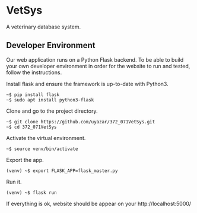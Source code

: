 # VetSys
A veterinary database system.

## Developer Environment

Our web application runs on a Python Flask backend. To be able to build your own developer environment in order for the website to run and tested, follow the instructions.

Install flask and ensure the framework is up-to-date with Python3.

```
~$ pip install flask
~$ sudo apt install python3-flask
```

Clone and go to the project directory.

```
~$ git clone https://github.com/uyazar/372_071VetSys.git
~$ cd 372_071VetSys
```

Activate the virtual environment.

```
~$ source venv/bin/activate
```

Export the app.

```
(venv) ~$ export FLASK_APP=flask_master.py
```

Run it.

```
(venv) ~$ flask run
```

If everything is ok, website should be appear on your http://localhost:5000/
